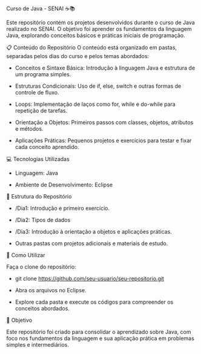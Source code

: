 Curso de Java - SENAI ☕📚

Este repositório contém os projetos desenvolvidos durante o curso de Java realizado no SENAI. O objetivo foi aprender os fundamentos da linguagem Java, explorando conceitos básicos e práticas iniciais de programação.

📋 Conteúdo do Repositório
O conteúdo está organizado em pastas, separadas pelos dias do curso e pelos temas abordados:

- Conceitos e Sintaxe Básica: Introdução à linguagem Java e estrutura de um programa simples.
  
- Estruturas Condicionais: Uso de if, else, switch e outras formas de controle de fluxo.
  
- Loops: Implementação de laços como for, while e do-while para repetição de tarefas.
  
- Orientação a Objetos: Primeiros passos com classes, objetos, atributos e métodos.
  
- Aplicações Práticas: Pequenos projetos e exercícios para testar e fixar cada conceito aprendido.

💻 Tecnologias Utilizadas

- Linguagem: Java

- Ambiente de Desenvolvimento: Eclipse

📁 Estrutura do Repositório

- /Dia1: Introdução e primeiro exercício.

- /Dia2: Tipos de dados

- /Dia3: Introdução à orientação a objetos e aplicações práticas.

- Outras pastas com projetos adicionais e materiais de estudo.

🚀 Como Utilizar

Faça o clone do repositório:

- git clone https://github.com/seu-usuario/seu-repositorio.git
  
- Abra os arquivos no Eclipse.
  
- Explore cada pasta e execute os códigos para compreender os conceitos abordados.

🎯 Objetivo

Este repositório foi criado para consolidar o aprendizado sobre Java, com foco nos fundamentos da linguagem e sua aplicação prática em problemas simples e intermediários.
